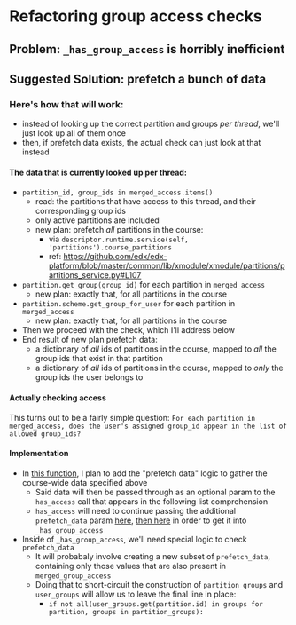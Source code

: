 # Refactoring group access checks

## Problem: `_has_group_access` is horribly inefficient
## Suggested Solution: prefetch a bunch of data

### Here's how that will work:
  - instead of looking up the correct partition and groups *per thread*, we'll just look up all of them once
  - then, if prefetch data exists, the actual check can just look at that instead

#### The data that is currently looked up per thread:
  - `partition_id, group_ids in merged_access.items()`
    - read: the partitions that have access to this thread, and their corresponding group ids
    - only active partitions are included
    - new plan: prefetch *all* partitions in the course:
      - via `descriptor.runtime.service(self, 'partitions').course_partitions`
      - ref: https://github.com/edx/edx-platform/blob/master/common/lib/xmodule/xmodule/partitions/partitions_service.py#L107
  - `partition.get_group(group_id)` for each partition in `merged_access`
    - new plan: exactly that, for all partitions in the course
  - `partition.scheme.get_group_for_user` for each partition in `merged_access`
    - new plan: exactly that, for all partitions in the course
  - Then we proceed with the check, which I'll address below
  - End result of new plan prefetch data:
    - a dictionary of *all* ids of partitions in the course, mapped to *all* the group ids that exist in that partition
    - a dictionary of *all* ids of partitions in the course, mapped to *only* the group ids the user belongs to

#### Actually checking access

This turns out to be a fairly simple question: `For each partition in merged_access, does the user's assigned group_id appear in the list of allowed group_ids?`

#### Implementation

- In [this function](https://github.com/edx/edx-platform/blob/239177a5f543f2d2beb263e1501299af8acf181d/lms/djangoapps/django_comment_client/utils.py#L133), I plan to add the "prefetch data" logic to gather the course-wide data specified above
  - Said data will then be passed through as an optional param to the `has_access` call that appears in the following list comprehension
  - `has_access` will need to continue passing the additional `prefetch_data` param [here](https://github.com/edx/edx-platform/blob/1f5c94d9b60ec1a4c3b65e244a5b54f7ac371372/lms/djangoapps/courseware/access.py#L153), [then here](https://github.com/edx/edx-platform/blob/1f5c94d9b60ec1a4c3b65e244a5b54f7ac371372/lms/djangoapps/courseware/access.py#L496) in order to get it into `_has_group_access`
- Inside of `_has_group_access`, we'll need special logic to check `prefetch_data`
  - It will probabaly involve creating a new subset of `prefetch_data`, containing only those values that are also present in `merged_group_access`
  - Doing that to short-circuit the construction of `partition_groups` and `user_groups` will allow us to leave the final line in place:
    - `if not all(user_groups.get(partition.id) in groups for partition, groups in partition_groups):`
